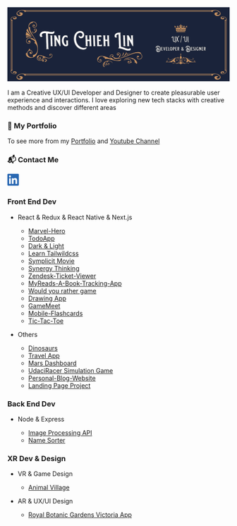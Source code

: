 <img src='./img/TCL-header.png' alt='TCL-header'/>

I am a Creative UX/UI Developer and Designer to create pleasurable user experience and interactions. I love exploring new tech stacks with creative methods and discover different areas

### 💼  My Portfolio

To see more from my [Portfolio](https://tingchiehlin.com/) and [Youtube Channel](https://www.youtube.com/channel/UC1rMgKD4Rn-7aVcymjlvhfQ)

### 📬  Contact Me 

<a href="https://www.linkedin.com/in/cooloojayoo/" title="Linked-in"><img src='./img/linkedIn.png' alt='linkedIn' width="26" height="27"/></a>

### Front End Dev

- React & Redux & React Native & Next.js
    
    - [Marvel-Hero](https://github.com/TingChiehLin/marvel-hero)
    - [TodoApp](https://github.com/TingChiehLin/todoapp)
    - [Dark & Light](https://github.com/TingChiehLin/darkmode-toggle)
    - [Learn Tailwildcss](https://github.com/TingChiehLin/learn-tailwildcss)
    - [Symplicit Movie](https://github.com/TingChiehLin/movie-symplicit)
    - [Synergy Thinking](https://synergy-thinking.vercel.app/)
    - [Zendesk-Ticket-Viewer](https://github.com/TingChiehLin/Zendesk-TicketViewer)
    - [MyReads-A-Book-Tracking-App](https://github.com/TingChiehLin/MyReads-A-Book-Tracking-App)
    - [Would you rather game](https://github.com/TingChiehLin/Would-You-Rather-Game)
    - [Drawing App](https://github.com/TingChiehLin/Drawing-App)
    - [GameMeet](https://gamemeet.vercel.app/)
    - [Mobile-Flashcards](https://github.com/TingChiehLin/Mobile-Flashcards)
    - [Tic-Tac-Toe](https://github.com/TingChiehLin/Tic-Tac-Toe)

- Others

    - [Dinosaurs](https://github.com/TingChiehLin/Dinosaurs)
    - [Travel App](https://github.com/TingChiehLin/Travel-App)
    - [Mars Dashboard](https://github.com/TingChiehLin/Mars-Dashboard)
    - [UdaciRacer Simulation Game](https://github.com/TingChiehLin/UdaciRacer-Sim)
    - [Personal-Blog-Website](https://github.com/TingChiehLin/Personal-Blog-Website)
    - [Landing Page Project](https://github.com/TingChiehLin/Landing-Page)

### Back End Dev

- Node & Express
  
  - [Image Processing API](https://github.com/TingChiehLin/image-processing-api)
  - [Name Sorter](https://github.com/TingChiehLin/name-sorter)
  
### XR Dev & Design

- VR & Game Design
  
  - [Animal Village](https://tingchiehlin.com/animalvillage)
  
- AR & UX/UI Design
  
  - [Royal Botanic Gardens Victoria App](https://tingchiehlin.com/royalbotanicgarden)

